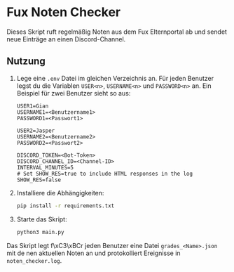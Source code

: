 # Fux Noten Checker

Dieses Skript ruft regelmäßig Noten aus dem Fux Elternportal ab und sendet neue Einträge an einen Discord-Channel. 

## Nutzung
1. Lege eine `.env` Datei im gleichen Verzeichnis an. Für jeden Benutzer legst
   du die Variablen `USER<n>`, `USERNAME<n>` und `PASSWORD<n>` an. Ein Beispiel
   für zwei Benutzer sieht so aus:
    ```
    USER1=Gian
    USERNAME1=<Benutzername1>
    PASSWORD1=<Passwort1>

    USER2=Jasper
    USERNAME2=<Benutzername2>
    PASSWORD2=<Passwort2>

    DISCORD_TOKEN=<Bot-Token>
    DISCORD_CHANNEL_ID=<Channel-ID>
    INTERVAL_MINUTES=5
    # Set SHOW_RES=true to include HTML responses in the log
    SHOW_RES=false
   ```
2. Installiere die Abhängigkeiten:
   ```bash
   pip install -r requirements.txt
   ```
3. Starte das Skript:
   ```bash
   python3 main.py
   ```

Das Skript legt f\xC3\xBCr jeden Benutzer eine Datei `grades_<Name>.json` mit de
nen aktuellen Noten an und protokolliert Ereignisse in `noten_checker.log`.
